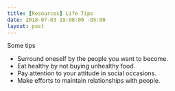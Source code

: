 ```yaml
---
title: [Resources] Life Tips
date: 2018-07-03 19:00:00 -05:00
layout: post
---
```


Some tips

* Surround oneself by the people you want to become.
* Eat healthy by not buying unhealthy food.
* Pay attention to your attitude in social occasions.
* Make efforts to maintain relationships with people.
